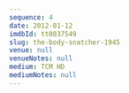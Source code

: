 ```yaml
---
sequence: 4
date: 2012-01-12
imdbId: tt0037549
slug: the-body-snatcher-1945
venue: null
venueNotes: null
medium: TCM HD
mediumNotes: null
---
```


